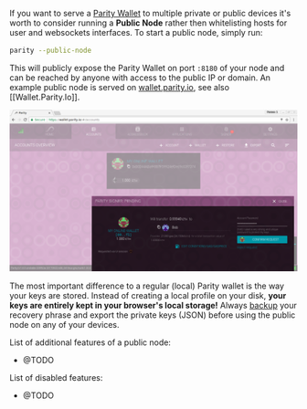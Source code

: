 If you want to serve a [Parity Wallet](Parity-Wallet.md) to multiple private or public devices it's worth to consider running a **Public Node** rather then whitelisting hosts for user and websockets interfaces. To start a public node, simply run:

```bash
parity --public-node
```

This will publicly expose the Parity Wallet on port `:8180` of your node and can be reached by anyone with access to the public IP or domain. An example public node is served on [wallet.parity.io](https://wallet.parity.io/), see also [[Wallet.Parity.Io]].

![public-wallet-e](images/public-wallet-e.png)

The most important difference to a regular (local) Parity wallet is the way your keys are stored. Instead of creating a local profile on your disk, **your keys are entirely kept in your browser's local storage!** Always  [backup](Backing-up-&-Restoring.md) your recovery phrase and export the private keys (JSON) before using the public node on any of your devices.

List of additional features of a public node:

- @TODO

List of disabled features:

- @TODO
